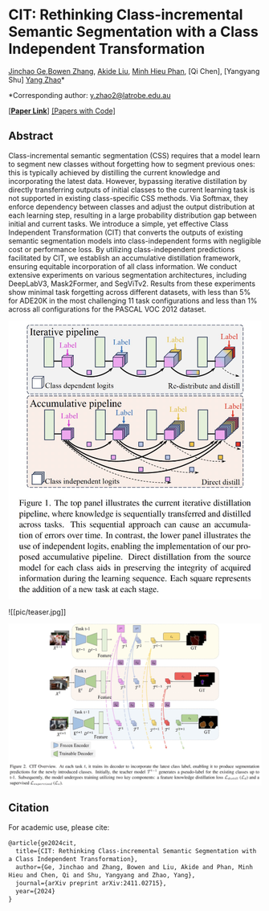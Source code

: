 # CIT: Rethinking Class-incremental Semantic Segmentation with a Class Independent Transformation

[Jinchao Ge](https://github.com/jinchaogjc),[Bowen Zhang](https://www.linkedin.com/in/bowen-zhang-a7403095/), [Akide Liu](https://www.linkedin.com/in/akideliu/), [Minh Hieu Phan](https://scholar.google.com/citations?user=gSEw8EsAAAAJ&hl=en), [Qi Chen], [Yangyang Shu] [Yang Zhao](https://yangyangkiki.github.io/)*

*Corresponding author: y.zhao2@latrobe.edu.au 

[[**Paper Link**]](https://arxiv.org/abs/2411.02715) [[Papers with Code]]()

## Abstract
Class-incremental semantic segmentation (CSS) requires that a model learn to segment new classes without forgetting how to segment previous ones: this is typically achieved by distilling the current knowledge and incorporating the latest data. However, bypassing iterative distillation by directly transferring outputs of initial classes to the current learning task is not supported in existing class-specific CSS methods. Via Softmax, they enforce dependency between classes and adjust the output distribution at each learning step, resulting in a large probability distribution gap between initial and current tasks. We introduce a simple, yet effective Class Independent Transformation (CIT) that converts the outputs of existing semantic segmentation models into class-independent forms with negligible cost or performance loss. By utilizing class-independent predictions facilitated by CIT, we establish an accumulative distillation framework, ensuring equitable incorporation of all class information. We conduct extensive experiments on various segmentation architectures, including DeepLabV3, Mask2Former, and SegViTv2. Results from these experiments show minimal task forgetting across different datasets, with less than 5% for ADE20K in the most challenging 11 task configurations and less than 1% across all configurations for the PASCAL VOC 2012 dataset.


![teaser|left|300](pic/teaser.jpg)

![[pic/teaser.jpg]]

![framework](pic/framework.jpg)

## Citation

For academic use, please cite:
```
@article{ge2024cit,
  title={CIT: Rethinking Class-incremental Semantic Segmentation with a Class Independent Transformation},
  author={Ge, Jinchao and Zhang, Bowen and Liu, Akide and Phan, Minh Hieu and Chen, Qi and Shu, Yangyang and Zhao, Yang},
  journal={arXiv preprint arXiv:2411.02715},
  year={2024}
}
```
